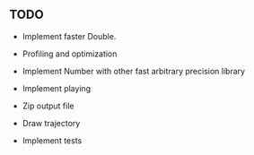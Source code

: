 ## TODO
- Implement faster Double.
- Profiling and optimization
- Implement Number with other fast arbitrary precision library

- Implement playing
- Zip output file
- Draw trajectory
- Implement tests